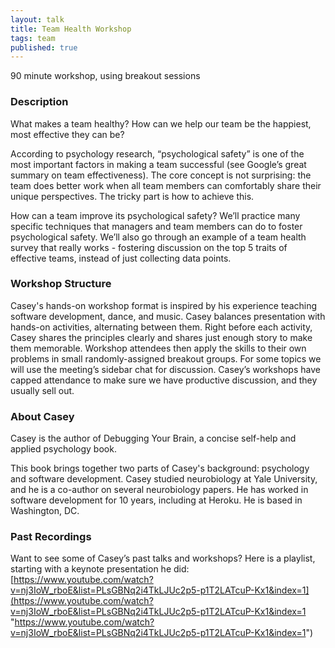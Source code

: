 ```yaml
---
layout: talk
title: Team Health Workshop
tags: team
published: true
---
```


<!-- ## Team Health and Psychological Safety Workshop -->
90 minute workshop, using breakout sessions

### Description
What makes a team healthy? How can we help our team be the happiest, most effective they can be?

According to psychology research, “psychological safety” is one of the most important factors in making a team successful (see Google’s great summary on team effectiveness). The core concept is not surprising: the team does better work when all team members can comfortably share their unique perspectives. The tricky part is how to achieve this.

How can a team improve its psychological safety? We’ll practice many specific techniques that managers and team members can do to foster psychological safety. We’ll also go through an example of a team health survey that really works - fostering discussion on the top 5 traits of effective teams, instead of just collecting data points.


### Workshop Structure

Casey's hands-on workshop format is inspired by his experience teaching software development, dance, and music. Casey balances presentation with hands-on activities, alternating between them. Right before each activity, Casey shares the principles clearly and shares just enough story to make them memorable. Workshop attendees then apply the skills to their own problems in small randomly-assigned breakout groups. For some topics we will use the meeting’s sidebar chat for discussion. Casey’s workshops have capped attendance to make sure we have productive discussion, and they usually sell out.

### About Casey

Casey is the author of Debugging Your Brain, a concise self-help and applied psychology book.

This book brings together two parts of Casey's background: psychology and software development. Casey studied neurobiology at Yale University, and he is a co-author on several neurobiology papers. He has worked in software development for 10 years, including at Heroku. He is based in Washington, DC.

### Past Recordings

Want to see some of Casey’s past talks and workshops? Here is a playlist, starting with a keynote presentation he did: [https://www.youtube.com/watch?v=nj3IoW_rboE&list=PLsGBNq2i4TkLJUc2p5-p1T2LATcuP-Kx1&index=1](https://www.youtube.com/watch?v=nj3IoW_rboE&list=PLsGBNq2i4TkLJUc2p5-p1T2LATcuP-Kx1&index=1 "https://www.youtube.com/watch?v=nj3IoW_rboE&list=PLsGBNq2i4TkLJUc2p5-p1T2LATcuP-Kx1&index=1")